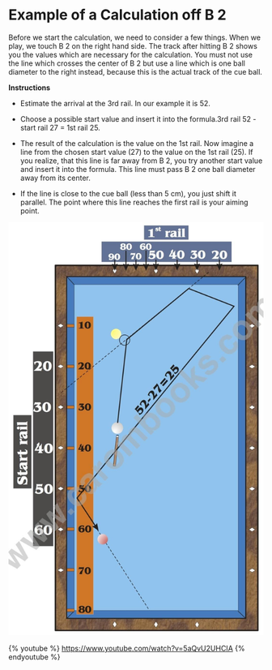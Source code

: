 # Example of a Calculation off B 2

Before we start the calculation, we need to consider a few things. When we play, we touch B 2 on the right hand side. The track after hitting B 2 shows you the values which are necessary for the calculation. You must not use the line which crosses the center of B 2 but use a line which is one ball diameter to the right instead, because this is the actual track of the cue ball.

**Instructions**

* Estimate the arrival at the 3rd rail. In our example it is 52.

* Choose a possible start value and insert it into the formula.3rd rail 52 - start rail 27 = 1st rail 25.

* The result of the calculation is the value on the 1st rail. Now imagine a line from the chosen start value (27) to the value on the 1st rail (25). If you realize, that this line is far away from B 2, you try another start value and insert it into the formula. This line must pass B 2 one ball diameter away from its center.

* If the line is close to the cue ball (less than 5 cm), you just shift it parallel. The point where this line reaches the first rail is your aiming point.

![](../../files/P21.jpg)

{% youtube %}
https://www.youtube.com/watch?v=5aQvU2UHCIA
{% endyoutube %}
